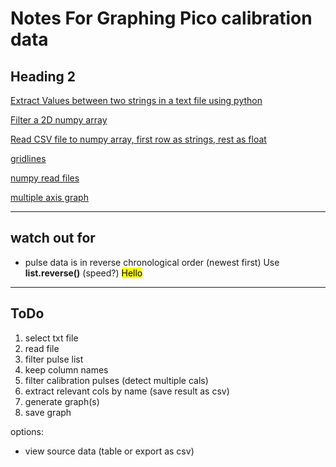 # Notes For Graphing Pico calibration data
## Heading 2

[Extract Values between two strings in a text file using python](https://stackoverflow.com/questions/18865058/extract-values-between-two-strings-in-a-text-file-using-python)

[Filter a 2D numpy array](https://stackoverflow.com/questions/47885848/filter-a-2d-numpy-array)

[Read CSV file to numpy array, first row as strings, rest as float](https://stackoverflow.com/questions/12336234/read-csv-file-to-numpy-array-first-row-as-strings-rest-as-float)

[gridlines](https://www.w3schools.com/python/matplotlib_grid.asp) 

[numpy read files](https://python-course.eu/numerical-programming/reading-and-writing-data-files-ndarrays.php)

[multiple axis graph](https://matplotlib.org/3.4.3/gallery/ticks_and_spines/multiple_yaxis_with_spines.html)

---
## watch out for
- pulse data is in reverse chronological order (newest first) 
  Use **list.reverse()** (speed?)
  <mark>Hello</mark>
  
---  
## ToDo
1. select txt file
2. read file
3. filter pulse list
4. keep column names
5. filter calibration pulses 
   (detect multiple cals)
6. extract relevant cols by name
   (save result as csv)
7. generate graph(s)
8. save graph

options:
- view source data (table or export as csv)


   